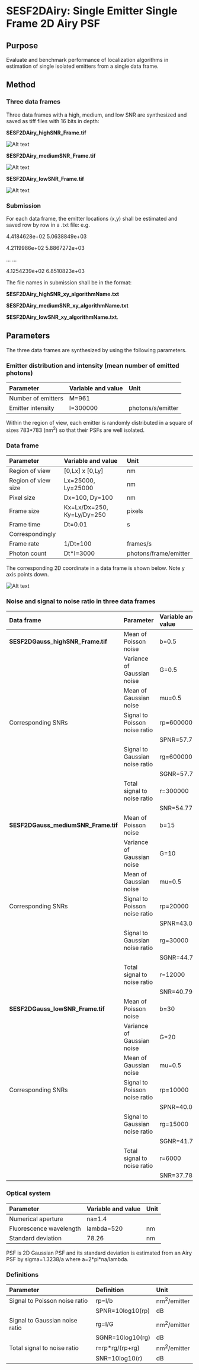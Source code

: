 # SESF2DAiry: Single Emitter Single Frame 2D Airy PSF

## Purpose
Evaluate and benchmark performance of localization algorithms in estimation of single isolated emitters from a single data frame. 

## Method
### Three data frames 

Three data frames with a high, medium, and low SNR are synthesized and saved as tiff files with 16 bits in depth:

**SESF2DAiry_highSNR_Frame.tif**

![Alt text](SESF2DAiry_highSNR_Frame.png)

**SESF2DAiry_mediumSNR_Frame.tif**

![Alt text](SESF2DAiry_mediumSNR_Frame.png)

**SESF2DAiry_lowSNR_Frame.tif**

![Alt text](SESF2DAiry_lowSNR_Frame.png)

### Submission 

For each data frame, the emitter locations (x,y) shall be estimated and saved  row by row in a .txt file: e.g.

4.4184628e+02   5.0638849e+03

4.2119986e+02   5.8867272e+03

... ...

4.1254239e+02   6.8510823e+03

The file names in submission shall be in the format: 

**SESF2DAiry_highSNR_xy_algorithmName.txt** 

**SESF2DAiry_mediumSNR_xy_algorithmName.txt**

**SESF2DAiry_lowSNR_xy_algorithmName.txt**.

## Parameters
The three data frames are synthesized by using the following parameters. 

### Emitter distribution and intensity (mean number of emitted photons)
|Parameter |Variable and value| Unit|
|:-----|:-----|:-----|
|Number of emitters |M=961| |
|Emitter intensity |I=300000|photons/s/emitter|

Within the region of view, each emitter is randomly distributed in a square of sizes 783\*783 (nm<sup>2</sup>) so that their PSFs are well isolated. 

### Data frame 
|Parameter |Variable and value| Unit|
|:-----|:-----|:-----|
|Region of view|[0,Lx] x [0,Ly] |nm| 
|Region of view size |Lx=25000, Ly=25000| nm|
|Pixel size |Dx=100, Dy=100|nm|
|Frame size |Kx=Lx/Dx=250, Ky=Ly/Dy=250|pixels|
|Frame time |Dt=0.01|s|
|Correspondingly | |
|Frame rate|1/Dt=100|frames/s|
|Photon count |Dt\*I=3000|photons/frame/emitter|

The corresponding 2D coordinate in a data frame is shown below. Note y axis points down. 

![Alt text](https://github.com/SolnBenchmark/Benchmark/blob/master/SESF2DGauss/FrameCoordinates.png)

### Noise and signal to noise ratio in three data frames  
|Data frame |Parameter |Variable and value| Unit|
|:-----|:-----|:-----|:-----|
|**SESF2DGauss_highSNR_Frame.tif**|Mean of Poisson noise |b=0.5|photons/s/nm<sup>2</sup>|
| |Variance of Gaussian noise |G=0.5|photons/s/nm<sup>2</sup>| 
| |Mean of Gaussian noise |mu=0.5|photons/s/nm<sup>2</sup>|
|Corresponding SNRs |Signal to Poisson noise ratio |rp=600000|nm<sup>2</sup>/emitter|
| |                             |SPNR=57.78|dB|
| |Signal to Gaussian noise ratio |rg=600000|nm<sup>2</sup>/emitter|
| |                             |SGNR=57.78|dB|
| |Total signal to noise ratio |r=300000|nm<sup>2</sup>/emitter|
| |                           |SNR=54.77|dB|
|**SESF2DGauss_mediumSNR_Frame.tif**|Mean of Poisson noise |b=15|photons/s/nm<sup>2</sup>|
| |Variance of Gaussian noise |G=10|photons/s/nm<sup>2</sup>| 
| |Mean of Gaussian noise |mu=0.5|photons/s/nm<sup>2</sup>|
|Corresponding SNRs |Signal to Poisson noise ratio |rp=20000|nm<sup>2</sup>/emitter|
| |                             |SPNR=43.01|dB|
| |Signal to Gaussian noise ratio |rg=30000|nm<sup>2</sup>/emitter|
| |                             |SGNR=44.77|dB|
| |Total signal to noise ratio |r=12000|nm<sup>2</sup>/emitter|
| |                           |SNR=40.79|dB|
|**SESF2DGauss_lowSNR_Frame.tif**|Mean of Poisson noise |b=30|photons/s/nm<sup>2</sup>|
| |Variance of Gaussian noise |G=20|photons/s/nm<sup>2</sup>| 
| |Mean of Gaussian noise |mu=0.5|photons/s/nm<sup>2</sup>|
|Corresponding SNRs |Signal to Poisson noise ratio |rp=10000|nm<sup>2</sup>/emitter|
| |                             |SPNR=40.00|dB|
| |Signal to Gaussian noise ratio |rg=15000|nm<sup>2</sup>/emitter|
| |                             |SGNR=41.76|dB|
| |Total signal to noise ratio |r=6000|nm<sup>2</sup>/emitter|
| |                           |SNR=37.78|dB|

### Optical system
|Parameter |Variable and value| Unit|
|:-----|:-----|:-----|
|Numerical aperture |na=1.4| |
|Fluorescence wavelength |lambda=520|nm|
|Standard deviation|78.26|nm|

PSF is 2D Gaussian PSF and its standard deviation is estimated from an Airy PSF by sigma=1.3238/a where a=2\*pi\*na/lambda. 

### Definitions
|Parameter |Definition| Unit|
|:-----|:-----|:-----|
|Signal to Poisson noise ratio |rp=I/b|nm<sup>2</sup>/emitter|
| |SPNR=10log10(rp)|dB|
|Signal to Gaussian noise ratio |rg=I/G|nm<sup>2</sup>/emitter|
| |SGNR=10log10(rg)|dB|
|Total signal to noise ratio |r=rp\*rg/(rp+rg)|nm<sup>2</sup>/emitter|
| |SNR=10log10(r)|dB|
